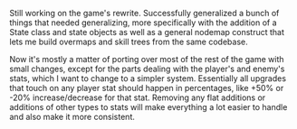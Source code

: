 <!--
title: 20210214
-->

Still working on the game's rewrite. Successfully generalized a bunch of things that needed generalizing, more specifically with the addition of a State class
and state objects as well as a general nodemap construct that lets me build overmaps and skill trees from the same codebase.

Now it's mostly a matter of porting over most of the rest of the game with small changes, except for the parts dealing with the player's and enemy's stats, which I want
to change to a simpler system. Essentially all upgrades that touch on any player stat should happen in percentages, like +50% or -20% increase/decrease for that stat.
Removing any flat additions or additions of other types to stats will make everything a lot easier to handle and also make it more consistent.
